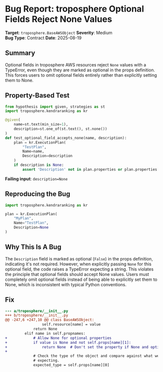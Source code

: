 # Bug Report: troposphere Optional Fields Reject None Values

**Target**: `troposphere.BaseAWSObject`
**Severity**: Medium  
**Bug Type**: Contract
**Date**: 2025-08-19

## Summary

Optional fields in troposphere AWS resources reject `None` values with a TypeError, even though they are marked as optional in the props definition. This forces users to omit optional fields entirely rather than explicitly setting them to None.

## Property-Based Test

```python
from hypothesis import given, strategies as st
import troposphere.kendraranking as kr

@given(
    name=st.text(min_size=1),
    description=st.one_of(st.text(), st.none())
)
def test_optional_field_accepts_none(name, description):
    plan = kr.ExecutionPlan(
        "TestPlan",
        Name=name,
        Description=description
    )
    if description is None:
        assert 'Description' not in plan.properties or plan.properties['Description'] is None
```

**Failing input**: `description=None`

## Reproducing the Bug

```python
import troposphere.kendraranking as kr

plan = kr.ExecutionPlan(
    "MyPlan",
    Name="TestPlan",
    Description=None
)
```

## Why This Is A Bug

The `Description` field is marked as optional (`False`) in the props definition, indicating it's not required. However, when explicitly passing `None` for this optional field, the code raises a TypeError expecting a string. This violates the principle that optional fields should accept None values. Users must completely omit optional fields instead of being able to explicitly set them to None, which is inconsistent with typical Python conventions.

## Fix

```diff
--- a/troposphere/__init__.py
+++ b/troposphere/__init__.py
@@ -247,6 +247,10 @@ class BaseAWSObject:
                 self.resource[name] = value
             return None
         elif name in self.propnames:
+            # Allow None for optional properties
+            if value is None and not self.props[name][1]:
+                return None  # Don't set the property if None and optional
+            
             # Check the type of the object and compare against what we were
             # expecting.
             expected_type = self.props[name][0]
```